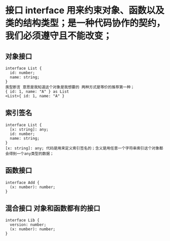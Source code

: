 # 接口 interface 用来约束对象、函数以及类的结构类型；是一种代码协作的契约，我们必须遵守且不能改变；
  ## 对象接口
    interface List {
      id: number;
      name: string;
    }
    类型断言 意思是我知道这个对象是我想要的 两种方式是等价的推荐第一种；
    { id: 1, name: "A" } as List
    <List>{ id: 1, name: "A" }
  ## 索引签名
    interface List {
      [x: string]: any;
      id: number;
      name: string;
    }
    [x: string]: any; 代码是用来定义索引签名的；含义是用任意一个字符串索引这个对象都会得到一个any类型的数据；
  ## 函数接口
    interface Add {
      (x: number): number;
    }
  ## 混合接口 对象和函数都有的接口
    interface Lib {
      version: number;
      (x: number): number;
    }
    